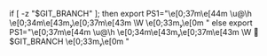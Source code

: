if [ -z "$GIT_BRANCH" ]; then
  export PS1="\e[0;37m\e[44m \u@\h \e[0;34m\e[43m\e[0;37m\e[43m \W \e[0;33m\e[0m "
else
  export PS1="\e[0;37m\e[44m \u@\h \e[0;34m\e[43m\e[0;37m\e[43m \W  $GIT_BRANCH \e[0;33m\e[0m "
